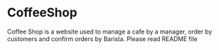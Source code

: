 # CoffeeShop
Coffee Shop is a website used to manage a cafe by a manager, order by customers and confirm orders by Barista.  Please read README file 
